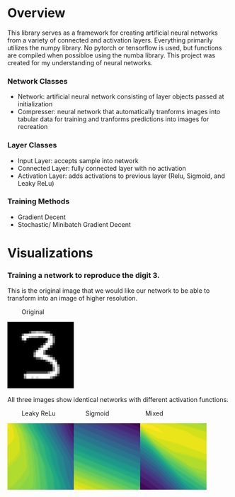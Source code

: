 # Overview

This library serves as a framework for creating artificial neural networks from a variety of connected and activation layers. Everything primarily utilizes the numpy library. No pytorch or tensorflow is used, but functions are compiled when possibloe using the numba library. This project was created for my understanding of neural networks.

### Network Classes

- Network: artificial neural network consisting of layer objects passed at initialization
- Compresser: neural network that automatically tranforms images into tabular data for training and tranforms predictions into images for recreation

### Layer Classes

- Input Layer: accepts sample into network
- Connected Layer: fully connected layer with no activation
- Activation Layer: adds activations to previous layer (Relu, Sigmoid, and Leaky ReLu)

### Training Methods
- Gradient Decent
- Stochastic/ Minibatch Gradient Decent



# Visualizations

### Training a network to reproduce the digit 3.


This is the original image that we would like our network to be able to transform into an image of higher resolution.

&emsp;&emsp; Original

<img src="https://github.com/morganhawkins/NeuralNetwork/blob/main/images/digit_3.png " width="150" height="150" />


All three images show identical networks with different activation functions. 

&emsp;&emsp; Leaky ReLu &emsp;&emsp;&emsp;&emsp;&nbsp;  Sigmoid  &emsp;&emsp;&emsp;&emsp;&emsp;&nbsp;    Mixed

<img src="https://github.com/morganhawkins/NeuralNetwork/blob/main/images/leaky_relu_recreation_looping.gif " width="150" height="150" /><img src="https://github.com/morganhawkins/NeuralNetwork/blob/main/images/sigmoid_receation_looping.gif " width="150" height="150" /><img src="https://github.com/morganhawkins/NeuralNetwork/blob/main/images/mixed_recreation_looping.gif " width="150" height="150" />









